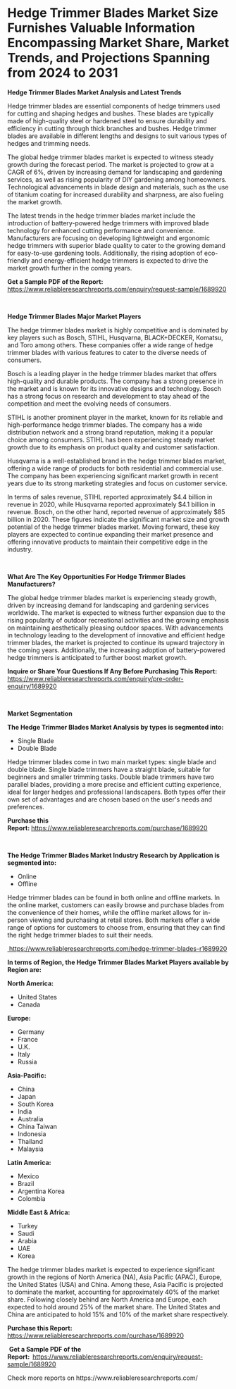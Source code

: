 <p><h1>Hedge Trimmer Blades Market Size Furnishes Valuable Information Encompassing Market Share, Market Trends, and Projections Spanning from 2024 to 2031</h1></p><p><strong>Hedge Trimmer Blades Market Analysis and Latest Trends</strong></p>
<p><p>Hedge trimmer blades are essential components of hedge trimmers used for cutting and shaping hedges and bushes. These blades are typically made of high-quality steel or hardened steel to ensure durability and efficiency in cutting through thick branches and bushes. Hedge trimmer blades are available in different lengths and designs to suit various types of hedges and trimming needs.</p><p>The global hedge trimmer blades market is expected to witness steady growth during the forecast period. The market is projected to grow at a CAGR of 6%, driven by increasing demand for landscaping and gardening services, as well as rising popularity of DIY gardening among homeowners. Technological advancements in blade design and materials, such as the use of titanium coating for increased durability and sharpness, are also fueling the market growth.</p><p>The latest trends in the hedge trimmer blades market include the introduction of battery-powered hedge trimmers with improved blade technology for enhanced cutting performance and convenience. Manufacturers are focusing on developing lightweight and ergonomic hedge trimmers with superior blade quality to cater to the growing demand for easy-to-use gardening tools. Additionally, the rising adoption of eco-friendly and energy-efficient hedge trimmers is expected to drive the market growth further in the coming years.</p></p>
<p><strong>Get a Sample PDF of the Report:&nbsp;</strong> <a href="https://www.reliableresearchreports.com/enquiry/request-sample/1689920">https://www.reliableresearchreports.com/enquiry/request-sample/1689920</a></p>
<p>&nbsp;</p>
<p><strong>Hedge Trimmer Blades Major Market Players</strong></p>
<p><p>The hedge trimmer blades market is highly competitive and is dominated by key players such as Bosch, STIHL, Husqvarna, BLACK+DECKER, Komatsu, and Toro among others. These companies offer a wide range of hedge trimmer blades with various features to cater to the diverse needs of consumers.</p><p>Bosch is a leading player in the hedge trimmer blades market that offers high-quality and durable products. The company has a strong presence in the market and is known for its innovative designs and technology. Bosch has a strong focus on research and development to stay ahead of the competition and meet the evolving needs of consumers.</p><p>STIHL is another prominent player in the market, known for its reliable and high-performance hedge trimmer blades. The company has a wide distribution network and a strong brand reputation, making it a popular choice among consumers. STIHL has been experiencing steady market growth due to its emphasis on product quality and customer satisfaction.</p><p>Husqvarna is a well-established brand in the hedge trimmer blades market, offering a wide range of products for both residential and commercial use. The company has been experiencing significant market growth in recent years due to its strong marketing strategies and focus on customer service.</p><p>In terms of sales revenue, STIHL reported approximately $4.4 billion in revenue in 2020, while Husqvarna reported approximately $4.1 billion in revenue. Bosch, on the other hand, reported revenue of approximately $85 billion in 2020. These figures indicate the significant market size and growth potential of the hedge trimmer blades market. Moving forward, these key players are expected to continue expanding their market presence and offering innovative products to maintain their competitive edge in the industry.</p></p>
<p>&nbsp;</p>
<p><strong>What Are The Key Opportunities For Hedge Trimmer Blades Manufacturers?</strong></p>
<p><p>The global hedge trimmer blades market is experiencing steady growth, driven by increasing demand for landscaping and gardening services worldwide. The market is expected to witness further expansion due to the rising popularity of outdoor recreational activities and the growing emphasis on maintaining aesthetically pleasing outdoor spaces. With advancements in technology leading to the development of innovative and efficient hedge trimmer blades, the market is projected to continue its upward trajectory in the coming years. Additionally, the increasing adoption of battery-powered hedge trimmers is anticipated to further boost market growth.</p></p>
<p><strong>Inquire or Share Your Questions If Any Before Purchasing This Report:</strong> <a href="https://www.reliableresearchreports.com/enquiry/pre-order-enquiry/1689920">https://www.reliableresearchreports.com/enquiry/pre-order-enquiry/1689920</a></p>
<p>&nbsp;</p>
<p><strong>Market Segmentation</strong></p>
<p><strong>The Hedge Trimmer Blades Market Analysis by types is segmented into:</strong></p>
<p><ul><li>Single Blade</li><li>Double Blade</li></ul></p>
<p><p>Hedge trimmer blades come in two main market types: single blade and double blade. Single blade trimmers have a straight blade, suitable for beginners and smaller trimming tasks. Double blade trimmers have two parallel blades, providing a more precise and efficient cutting experience, ideal for larger hedges and professional landscapers. Both types offer their own set of advantages and are chosen based on the user's needs and preferences.</p></p>
<p><strong>Purchase this Report:&nbsp;</strong><a href="https://www.reliableresearchreports.com/purchase/1689920">https://www.reliableresearchreports.com/purchase/1689920</a></p>
<p>&nbsp;</p>
<p><strong>The Hedge Trimmer Blades Market Industry Research by Application is segmented into:</strong></p>
<p><ul><li>Online</li><li>Offline</li></ul></p>
<p><p>Hedge trimmer blades can be found in both online and offline markets. In the online market, customers can easily browse and purchase blades from the convenience of their homes, while the offline market allows for in-person viewing and purchasing at retail stores. Both markets offer a wide range of options for customers to choose from, ensuring that they can find the right hedge trimmer blades to suit their needs.</p></p>
<p><a href="https://www.reliableresearchreports.com/hedge-trimmer-blades-r1689920">&nbsp;https://www.reliableresearchreports.com/hedge-trimmer-blades-r1689920</a></p>
<p><strong>In terms of Region, the Hedge Trimmer Blades Market Players available by Region are:</strong></p>
<p>
    <p> <strong> North America: </strong>
        <ul>
            <li>United States</li>
            <li>Canada</li>
        </ul>
        </p> 
    <p> <strong> Europe: </strong>
        <ul>
            <li>Germany</li>
            <li>France</li>
            <li>U.K.</li>
            <li>Italy</li>
            <li>Russia</li>
        </ul>
        </p> 
    <p> <strong> Asia-Pacific: </strong>
        <ul>
            <li>China</li>
            <li>Japan</li>
            <li>South Korea</li>
            <li>India</li>
            <li>Australia</li>
            <li>China Taiwan</li>
            <li>Indonesia</li>
            <li>Thailand</li>
            <li>Malaysia</li>
        </ul>
        </p> 
    <p> <strong> Latin America: </strong>
        <ul>
            <li>Mexico</li>
            <li>Brazil</li>
            <li>Argentina Korea</li>
            <li>Colombia</li>
        </ul>
        </p> 
    <p> <strong> Middle East & Africa: </strong>
        <ul>
            <li>Turkey</li>
            <li>Saudi</li>
            <li>Arabia</li>
            <li>UAE</li>
            <li>Korea</li>
        </ul>
    </p>
    </p>
<p><p>The hedge trimmer blades market is expected to experience significant growth in the regions of North America (NA), Asia Pacific (APAC), Europe, the United States (USA) and China. Among these, Asia Pacific is projected to dominate the market, accounting for approximately 40% of the market share. Following closely behind are North America and Europe, each expected to hold around 25% of the market share. The United States and China are anticipated to hold 15% and 10% of the market share respectively.</p></p>
<p><strong>Purchase this Report: </strong><a href="https://www.reliableresearchreports.com/purchase/1689920">https://www.reliableresearchreports.com/purchase/1689920</a></p>
<p>&nbsp;<strong>Get a Sample PDF of the Report:&nbsp;&nbsp;</strong><a href="https://www.reliableresearchreports.com/enquiry/request-sample/1689920">https://www.reliableresearchreports.com/enquiry/request-sample/1689920</a></p>
<p><strong></strong></p>
<p>Check more reports on https://www.reliableresearchreports.com/</p>